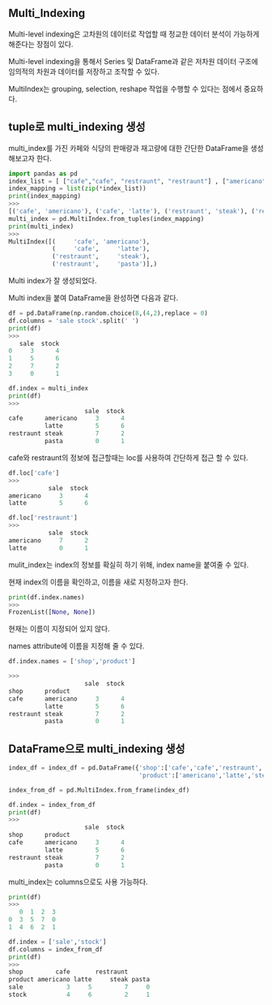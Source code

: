 ## Multi_Indexing
Multi-level indexing은 고차원의 데이터로 작업할 때 정교한 데이터 분석이 가능하게 해준다는 장점이 있다.

Multi-level indexing을 통해서 Series 및 DataFrame과 같은 저차원 데이터 구조에 임의적의 차원과 데이터를 저장하고 조작할 수 있다.

MultiIndex는 grouping, selection, reshape 작업을 수행할 수 있다는 점에서 중요하다.

## tuple로 multi_indexing 생성
multi_index를 가진 카페와 식당의 판매량과 재고량에 대한 간단한 DataFrame을 생성해보고자 한다.
```python
import pandas as pd
index_list = [ ["cafe","cafe", "restraunt", "restraunt"] , ["americano","latte","steak","pasta"] ]
index_mapping = list(zip(*index_list))
print(index_mapping)
>>>
[('cafe', 'americano'), ('cafe', 'latte'), ('restraunt', 'steak'), ('restraunt', 'pasta')]
multi_index = pd.MultiIndex.from_tuples(index_mapping)
print(multi_index)
>>>
MultiIndex([(     'cafe', 'americano'),
            (     'cafe',     'latte'),
            ('restraunt',     'steak'),
            ('restraunt',     'pasta')],)
```
Multi index가 잘 생성되었다.

Multi index을 붙여 DataFrame을 완성하면 다음과 같다.
```python
df = pd.DataFrame(np.random.choice(8,(4,2),replace = 0)
df.columns = 'sale stock'.split(' ')
print(df)
>>>
   sale  stock
0     3      4
1     5      6
2     7      2
3     0      1

df.index = multi_index
print(df)
>>>
                     sale  stock
cafe      americano     3      4
          latte         5      6
restraunt steak         7      2
          pasta         0      1
```
cafe와 restraunt의 정보에 접근할때는 loc를 사용하여 간단하게 접근 할 수 있다.
```python
df.loc['cafe']
>>>
           sale  stock
americano     3      4
latte         5      6

df.loc['restraunt']
>>>
           sale  stock
americano     7      2
latte         0      1
```
mulit_index는 index의 정보를 확실히 하기 위해, index name을 붙여줄 수 있다.

현재 index의 이름을 확인하고, 이름을 새로 지정하고자 한다.
```python
print(df.index.names)
>>>
FrozenList([None, None])
```
현재는 이름이 지정되어 있지 않다. 

names attribute에 이름을 지정해 줄 수 있다.
```python
df.index.names = ['shop','product']

>>>
                     sale  stock
shop      product               
cafe      americano     3      4
          latte         5      6
restraunt steak         7      2
          pasta         0      1
```


## DataFrame으로  multi_indexing 생성
```python
index_df = index_df = pd.DataFrame({'shop':['cafe','cafe','restraunt','restraunt'], 
                                    'product':['americano','latte','steak','pasta']})

index_from_df = pd.MultiIndex.from_frame(index_df)

df.index = index_from_df
print(df)
>>>
                     sale  stock
shop      product               
cafe      americano     3      4
          latte         5      6
restraunt steak         7      2
          pasta         0      1
```

multi_index는 columns으로도 사용 가능하다.
```python
print(df)
>>>
   0  1  2  3
0  3  5  7  0
1  4  6  2  1

df.index = ['sale','stock']
df.columns = index_from_df
print(df)
>>>
shop         cafe       restraunt      
product americano latte     steak pasta
sale            3     5         7     0
stock           4     6         2     1
```














